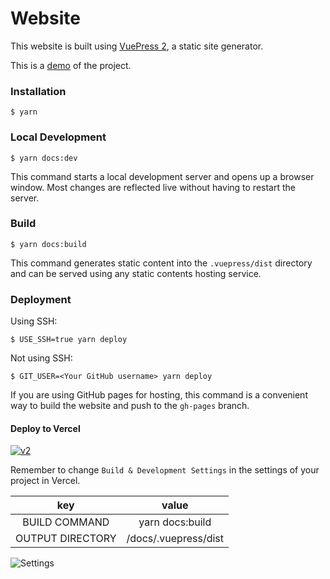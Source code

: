 # Website

This website is built using [VuePress 2](https://v2.vuepress.vuejs.org/), a static site generator.

This is a [demo](https://vuepress-examples.9595095.xyz/) of the project.

### Installation

```
$ yarn
```

### Local Development

```
$ yarn docs:dev
```

This command starts a local development server and opens up a browser window. Most changes are reflected live without having to restart the server.

### Build

```
$ yarn docs:build
```

This command generates static content into the `.vuepress/dist` directory and can be served using any static contents hosting service.

### Deployment

Using SSH:

```
$ USE_SSH=true yarn deploy
```

Not using SSH:

```
$ GIT_USER=<Your GitHub username> yarn deploy
```

If you are using GitHub pages for hosting, this command is a convenient way to build the website and push to the `gh-pages` branch.

#### Deploy to Vercel

[![v2](https://vercel.com/button)](https://vercel.com/new/clone?repository-url=https://github.com/Nofated095/vuepress-examples/tree/master/v2)

Remember to change `Build & Development Settings` in the settings of your project in Vercel.

|key|value|
|:-:|:-:|
|BUILD COMMAND|yarn docs:build|
|OUTPUT DIRECTORY|/docs/.vuepress/dist|

![Settings](./assets/settings.png)
